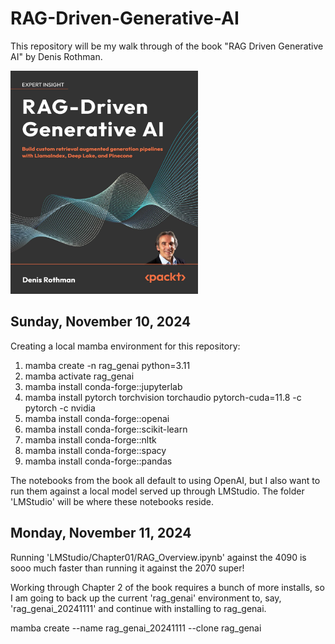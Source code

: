 # RAG-Driven-Generative-AI

This repository will be my walk through of the book "RAG Driven Generative AI" by Denis Rothman.

<img src="images/RAG_GENAI.png" alt="RAG Driven Generative AI" width="300">

## Sunday, November 10, 2024

Creating a local mamba environment for this repository:

 1) mamba create -n rag_genai python=3.11
 2) mamba activate rag_genai
 3) mamba install conda-forge::jupyterlab
 4) mamba install pytorch torchvision torchaudio pytorch-cuda=11.8 -c pytorch -c nvidia
 5) mamba install conda-forge::openai
 6) mamba install conda-forge::scikit-learn
 7) mamba install conda-forge::nltk
 8) mamba install conda-forge::spacy
 9) mamba install conda-forge::pandas

The notebooks from the book all default to using OpenAI, but I also want to run them against a local model served up through LMStudio. The folder 'LMStudio' will be where these notebooks reside. 

## Monday, November 11, 2024

Running 'LMStudio/Chapter01/RAG_Overview.ipynb' against the 4090 is sooo much faster than running it against the 2070 super!

Working through Chapter 2 of the book requires a bunch of more installs, so I am going to back up the current 'rag_genai' environment to, say, 'rag_genai_20241111' and continue with installing to rag_genai.

mamba create --name rag_genai_20241111 --clone rag_genai


